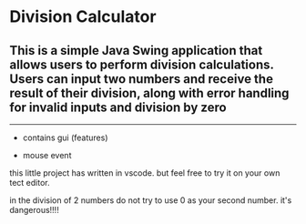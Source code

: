 # Division Calculator


## This is a simple Java Swing application that allows users to perform division calculations. Users can input two numbers and receive the result of their division, along with error handling for invalid inputs and division by zero



--------------



* contains gui (features)


* mouse event



this little project has written in vscode. but feel free to try it on your own tect editor. 




in the division of 2 numbers do not try to use 0  as your second number. it's dangerous!!!!































